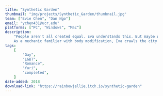```yaml
---
title: "Synthetic Garden"
thumbnail: "img/projects/Synthetic_Garden/thumbnail.jpg"
team: ["Evie Chen", "Dan Ngo"]
email: "ychen431@ucr.edu"
platforms: ["PC", "Windows", "Mac"]
description:
    "People aren't all created equal. Eva understands this. But maybe with her skills, they don't have to be in order to find what they're looking for.
    As a mechanic familiar with body modification, Eva crawls the city every day, eking out a living working for clients turned away by everyone else. Jobs that require modifying the body are easy, but modifying the soul is a different task altogether. "
tags:
    [
        "Gay", 
        "LGBT", 
        "Romance", 
        "Yuri",
        "completed",
    ]
date-added: 2018
download-link: "https://rainbowjellie.itch.io/synthetic-garden"
---
```

